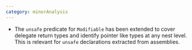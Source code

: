 ```yaml
---
category: minorAnalysis
---
```

* The `unsafe` predicate for `Modifiable` has been extended to cover delegate return types and identify pointer like types at any nest level. This is relevant for `unsafe` declarations extracted from assemblies.